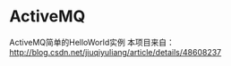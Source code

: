 # ActiveMQ
ActiveMQ简单的HelloWorld实例
本项目来自：http://blog.csdn.net/jiuqiyuliang/article/details/48608237
